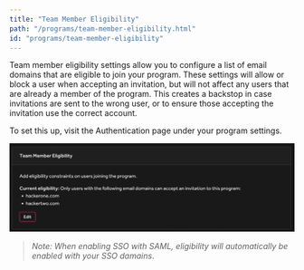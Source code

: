 ```yaml
---
title: "Team Member Eligibility"
path: "/programs/team-member-eligibility.html"
id: "programs/team-member-eligibility"
---
```


Team member eligibility settings allow you to configure a list of email domains that are eligible to join 
your program. These settings will allow or block a user when accepting an invitation, but will not affect any users 
that are already a member of the program. This creates a backstop in case invitations are sent to the wrong user, 
or to ensure those accepting the invitation use the correct account.

To set this up, visit the Authentication page under your program settings.

![team-member-eligibility](./images/team-member-eligibility.png)

><i>Note: When enabling SSO with SAML, eligibility will automatically be enabled with your SSO damains</i>.
